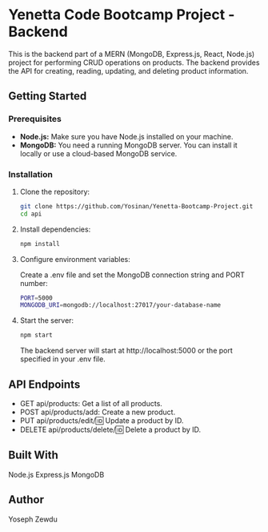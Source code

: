 # Yenetta Code Bootcamp Project - Backend

This is the backend part of a MERN (MongoDB, Express.js, React, Node.js) project for performing CRUD operations on products. The backend provides the API for creating, reading, updating, and deleting product information.

## Getting Started

### Prerequisites

- **Node.js:** Make sure you have Node.js installed on your machine.
- **MongoDB:** You need a running MongoDB server. You can install it locally or use a cloud-based MongoDB service.

### Installation

1. Clone the repository:

   ```bash
   git clone https://github.com/Yosinan/Yenetta-Bootcamp-Project.git
   cd api

    ```
2. Install dependencies:

    ```bash
    npm install
    ```

3. Configure environment variables:

    Create a .env file and set the MongoDB connection string and PORT number:
    
    ```bash
    PORT=5000
    MONGODB_URI=mongodb://localhost:27017/your-database-name
    
    ```
4. Start the server:

    ```bash
    npm start
    ```

    The backend server will start at http://localhost:5000 or the port specified in your .env file.

## API Endpoints
- GET api/products: Get a list of all products.
- POST api/products/add: Create a new product.
- PUT api/products/edit/:id: Update a product by ID.
- DELETE api/products/delete/:id: Delete a product by ID.

## Built With
Node.js
Express.js
MongoDB


## Author
Yoseph Zewdu
